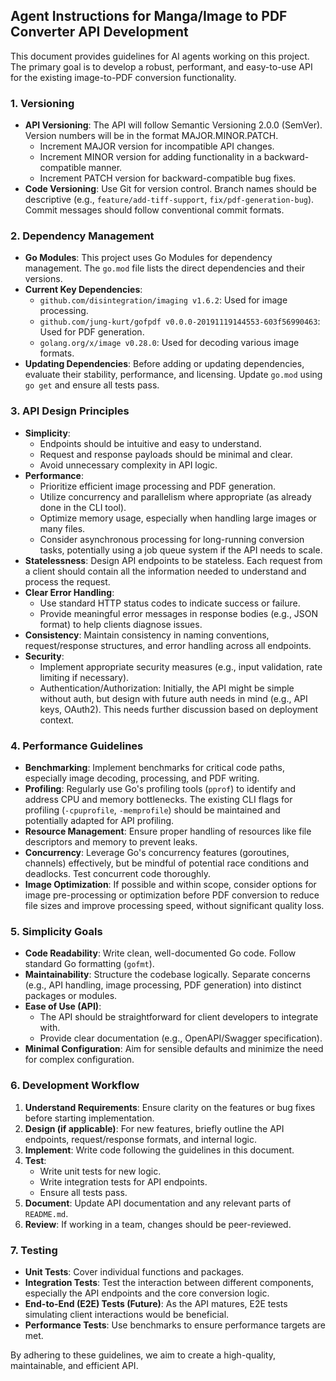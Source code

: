 ## Agent Instructions for Manga/Image to PDF Converter API Development

This document provides guidelines for AI agents working on this project. The primary goal is to develop a robust, performant, and easy-to-use API for the existing image-to-PDF conversion functionality.

### 1. Versioning

*   **API Versioning**: The API will follow Semantic Versioning 2.0.0 (SemVer). Version numbers will be in the format MAJOR.MINOR.PATCH.
    *   Increment MAJOR version for incompatible API changes.
    *   Increment MINOR version for adding functionality in a backward-compatible manner.
    *   Increment PATCH version for backward-compatible bug fixes.
*   **Code Versioning**: Use Git for version control. Branch names should be descriptive (e.g., `feature/add-tiff-support`, `fix/pdf-generation-bug`). Commit messages should follow conventional commit formats.

### 2. Dependency Management

*   **Go Modules**: This project uses Go Modules for dependency management. The `go.mod` file lists the direct dependencies and their versions.
*   **Current Key Dependencies**:
    *   `github.com/disintegration/imaging v1.6.2`: Used for image processing.
    *   `github.com/jung-kurt/gofpdf v0.0.0-20191119144553-603f56990463`: Used for PDF generation.
    *   `golang.org/x/image v0.28.0`: Used for decoding various image formats.
*   **Updating Dependencies**: Before adding or updating dependencies, evaluate their stability, performance, and licensing. Update `go.mod` using `go get` and ensure all tests pass.

### 3. API Design Principles

*   **Simplicity**:
    *   Endpoints should be intuitive and easy to understand.
    *   Request and response payloads should be minimal and clear.
    *   Avoid unnecessary complexity in API logic.
*   **Performance**:
    *   Prioritize efficient image processing and PDF generation.
    *   Utilize concurrency and parallelism where appropriate (as already done in the CLI tool).
    *   Optimize memory usage, especially when handling large images or many files.
    *   Consider asynchronous processing for long-running conversion tasks, potentially using a job queue system if the API needs to scale.
*   **Statelessness**: Design API endpoints to be stateless. Each request from a client should contain all the information needed to understand and process the request.
*   **Clear Error Handling**:
    *   Use standard HTTP status codes to indicate success or failure.
    *   Provide meaningful error messages in response bodies (e.g., JSON format) to help clients diagnose issues.
*   **Consistency**: Maintain consistency in naming conventions, request/response structures, and error handling across all endpoints.
*   **Security**:
    *   Implement appropriate security measures (e.g., input validation, rate limiting if necessary).
    *   Authentication/Authorization: Initially, the API might be simple without auth, but design with future auth needs in mind (e.g., API keys, OAuth2). This needs further discussion based on deployment context.

### 4. Performance Guidelines

*   **Benchmarking**: Implement benchmarks for critical code paths, especially image decoding, processing, and PDF writing.
*   **Profiling**: Regularly use Go's profiling tools (`pprof`) to identify and address CPU and memory bottlenecks. The existing CLI flags for profiling (`-cpuprofile`, `-memprofile`) should be maintained and potentially adapted for API profiling.
*   **Resource Management**: Ensure proper handling of resources like file descriptors and memory to prevent leaks.
*   **Concurrency**: Leverage Go's concurrency features (goroutines, channels) effectively, but be mindful of potential race conditions and deadlocks. Test concurrent code thoroughly.
*   **Image Optimization**: If possible and within scope, consider options for image pre-processing or optimization before PDF conversion to reduce file sizes and improve processing speed, without significant quality loss.

### 5. Simplicity Goals

*   **Code Readability**: Write clean, well-documented Go code. Follow standard Go formatting (`gofmt`).
*   **Maintainability**: Structure the codebase logically. Separate concerns (e.g., API handling, image processing, PDF generation) into distinct packages or modules.
*   **Ease of Use (API)**:
    *   The API should be straightforward for client developers to integrate with.
    *   Provide clear documentation (e.g., OpenAPI/Swagger specification).
*   **Minimal Configuration**: Aim for sensible defaults and minimize the need for complex configuration.

### 6. Development Workflow

1.  **Understand Requirements**: Ensure clarity on the features or bug fixes before starting implementation.
2.  **Design (if applicable)**: For new features, briefly outline the API endpoints, request/response formats, and internal logic.
3.  **Implement**: Write code following the guidelines in this document.
4.  **Test**:
    *   Write unit tests for new logic.
    *   Write integration tests for API endpoints.
    *   Ensure all tests pass.
5.  **Document**: Update API documentation and any relevant parts of `README.md`.
6.  **Review**: If working in a team, changes should be peer-reviewed.

### 7. Testing

*   **Unit Tests**: Cover individual functions and packages.
*   **Integration Tests**: Test the interaction between different components, especially the API endpoints and the core conversion logic.
*   **End-to-End (E2E) Tests (Future)**: As the API matures, E2E tests simulating client interactions would be beneficial.
*   **Performance Tests**: Use benchmarks to ensure performance targets are met.

By adhering to these guidelines, we aim to create a high-quality, maintainable, and efficient API.
